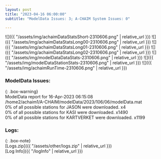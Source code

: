 ```yaml
---
layout: post
title: "2023-04-16 06:00:00"
subtitle: "ModelData Issues: 3; A-CHAIM System Issues: 0"

---
```


![]({{ "/assets/img/achaimDataStatsShort-2310606.png" | relative_url }})
![]({{ "/assets/img/achaimDataStatsLong00-2310606.png" | relative_url }})
![]({{ "/assets/img/achaimDataStatsLong01-2310606.png" | relative_url }})
![]({{ "/assets/img/achaimDataStatsLong02-2310606.png" | relative_url }})
![]({{ "/assets/img/modelDataDataStats-2310606.png" | relative_url }})
![]({{ "/assets/img/modelDataStationStats-2310606.png" | relative_url }})
![]({{ "/assets/img/achaimRunTime-2310606.png" | relative_url }})


### ModelData Issues:  
  
{: .box-warning}  
 ModelData report for 16-Apr-2023 06:15:08   
 /home2/achaim1/A-CHAIM/modelData/2023/106/06/modelData.mat   
 0% of all possible stations for JASON were downloaded. x4   
 0% of all possible stations for KASI were downloaded. x1490   
 0% of all possible stations for KARTVERKET were downloaded. x1199   
  


### Logs:  
  
{: .box-note}  
[Logs.zip]({{ "/assets/other/logs.zip" | relative_url }})  
[Log Info]({{ "/logInfo" | relative_url }})  
